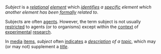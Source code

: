 *Subject* is a *[relational](https://github.com/gcassel/Modular-Organization-Terminology/blob/master/terms/relationship.md) [element](https://github.com/gcassel/Modular-Organization-Terminology/blob/master/terms/element.md)* which *[identifies](https://github.com/gcassel/Modular-Organization-Terminology/blob/master/terms/identify.md) a [specific](https://github.com/gcassel/Modular-Organization-Terminology/blob/master/terms/specific.md) element which another element has been [formally](https://github.com/gcassel/Modular-Organization-Terminology/blob/master/terms/form.md) related to*. 
		
Subjects are often [agents](https://github.com/gcassel/Modular-Organization-Terminology/blob/master/terms/agent.md).  However, the term subject is not usually [restricted](https://github.com/gcassel/Modular-Organization-Terminology/blob/master/terms/restriction.md) to agents (or to organisms) except within the [context](https://github.com/gcassel/Modular-Organization-Terminology/blob/master/terms/context.md) of [experimental](https://github.com/gcassel/Modular-Organization-Terminology/blob/master/terms/experiment.md) [research](https://github.com/gcassel/Modular-Organization-Terminology/blob/master/terms/research.md).

In [media](https://github.com/gcassel/Modular-Organization-Terminology/blob/master/terms/media.md) [items](https://github.com/gcassel/Modular-Organization-Terminology/blob/master/terms/resource.md), *subject* often [indicates](https://github.com/gcassel/Modular-Organization-Terminology/blob/master/terms/indicate.md) a *[description](https://github.com/gcassel/Modular-Organization-Terminology/blob/master/terms/description.md) of a [topic](https://github.com/gcassel/Modular-Organization-Terminology/blob/master/terms/topic.md)*, which may (or may not) supplement a *[title](https://github.com/gcassel/Modular-Organization-Terminology/blob/master/terms/title.md)*.

